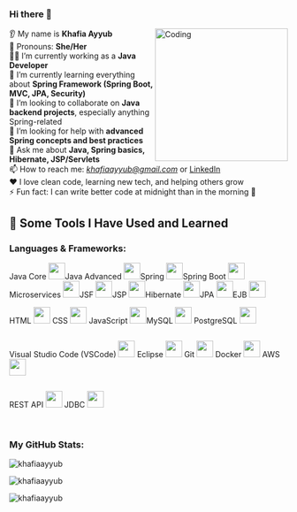 
### Hi there 👋  

<img align="right" alt="Coding" width="240" src="https://media.giphy.com/media/MM9wZTpmDdrJffgyA1/giphy.gif"/>

👂 My name is **Khafia Ayyub**  
👩 Pronouns: **She/Her**  
👩‍💻 I’m currently working as a **Java Developer**  
🌱 I’m currently learning everything about **Spring Framework (Spring Boot, MVC, JPA, Security)**  
🤝 I’m looking to collaborate on **Java backend projects**, especially anything Spring-related  
🤔 I’m looking for help with **advanced Spring concepts and best practices**  
💬 Ask me about **Java, Spring basics, Hibernate, JSP/Servlets**  
📫 How to reach me: *khafiaayyub@gmail.com* or [LinkedIn](https://www.linkedin.com/in/khafia-ayyub-1205a4181/)  
❤️ I love clean code, learning new tech, and helping others grow  
⚡ Fun fact: I can write better code at midnight than in the morning 🌙


## 🚀 Some Tools I Have Used and Learned

### Languages & Frameworks:
<div style="display: flex; flex-wrap: wrap;">
  <span>Java Core <img src="https://cdn.jsdelivr.net/gh/devicons/devicon/icons/java/java-original.svg" width="30"/></span>
  <span>Java Advanced <img src="https://cdn.jsdelivr.net/gh/devicons/devicon/icons/java/java-original.svg" width="30"/></span>
  <span>Spring <img src="https://cdn.jsdelivr.net/gh/devicons/devicon/icons/spring/spring-original.svg" width="30"/></span>
  <span>Spring Boot <img src="https://cdn.jsdelivr.net/gh/devicons/devicon/icons/spring/spring-original.svg" width="30"/></span>
  <span>Microservices <img src="https://cdn.jsdelivr.net/gh/devicons/devicon/icons/docker/docker-original.svg" width="30"/></span>
  <span>JSF <img src="https://cdn.jsdelivr.net/gh/devicons/devicon/icons/java/java-original.svg" width="30"/></span>
  <span>JSP <img src="https://cdn.jsdelivr.net/gh/devicons/devicon/icons/java/java-original.svg" width="30"/></span>
  <span>Hibernate <img src="https://cdn.jsdelivr.net/gh/devicons/devicon/icons/hibernate/hibernate-original.svg" width="30"/></span>
  <span>JPA <img src="https://cdn.jsdelivr.net/gh/devicons/devicon/icons/java/java-original.svg" width="30"/></span>
  <span>EJB <img src="https://cdn.jsdelivr.net/gh/devicons/devicon/icons/java/java-original.svg" width="30"/></span>
  
  <span>HTML <img src="https://cdn.jsdelivr.net/gh/devicons/devicon/icons/html5/html5-original.svg" width="30"/></span>
  <span>CSS <img src="https://cdn.jsdelivr.net/gh/devicons/devicon/icons/css3/css3-original.svg" width="30"/></span>
  <span>JavaScript <img src="https://cdn.jsdelivr.net/gh/devicons/devicon/icons/javascript/javascript-original.svg" width="30"/></span>
  
  <span>MySQL <img src="https://cdn.jsdelivr.net/gh/devicons/devicon/icons/mysql/mysql-original.svg" width="30"/></span>
  <span>PostgreSQL <img src="https://cdn.jsdelivr.net/gh/devicons/devicon/icons/postgresql/postgresql-original.svg" width="30"/></span>
  
  <span>Visual Studio Code (VSCode) <img src="https://cdn.jsdelivr.net/gh/devicons/devicon/icons/vscode/vscode-original.svg" width="30"/></span>
  <span>Eclipse <img src="https://cdn.jsdelivr.net/gh/devicons/devicon/icons/eclipse/eclipse-original.svg" width="30"/></span>
  <span>Git <img src="https://cdn.jsdelivr.net/gh/devicons/devicon/icons/git/git-original.svg" width="30"/></span>
  <span>Docker <img src="https://cdn.jsdelivr.net/gh/devicons/devicon/icons/docker/docker-original.svg" width="30"/></span>
  <span>AWS <img src="https://cdn.jsdelivr.net/gh/devicons/devicon/icons/aws/aws-original.svg" width="30"/></span>
  
  <span>REST API <img src="https://cdn.jsdelivr.net/gh/devicons/devicon/icons/java/java-original.svg" width="30"/></span>
  <span>JDBC <img src="https://cdn.jsdelivr.net/gh/devicons/devicon/icons/java/java-original.svg" width="30"/></span>
</div>





<br>
<h3 align="left">My GitHub Stats:</h3>
<p>
  <img align="center" src="https://github-readme-stats.vercel.app/api/top-langs?username=khafiaayyub&show_icons=true&locale=en&layout=compact&theme=dark" alt="khafiaayyub" />
</p>
<p>
  <img align="center" src="https://github-readme-stats.vercel.app/api?username=khafiaayyub&show_icons=true&locale=en&theme=dark" alt="khafiaayyub" />
</p>
<p>
  <img align="center" src="https://github-readme-streak-stats.herokuapp.com/?user=khafiaayyub&theme=dark" alt="khafiaayyub" />
</p>

